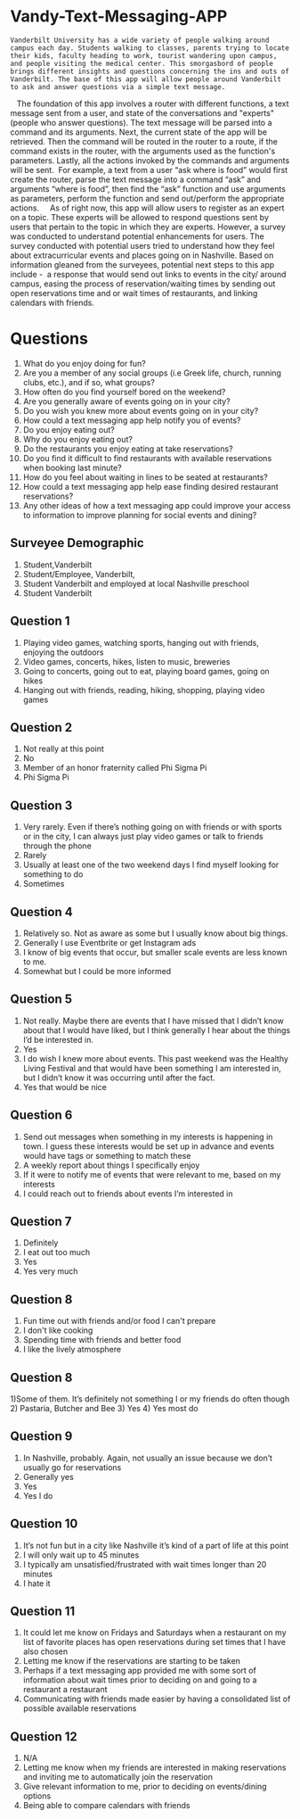 # Vandy-Text-Messaging-APP
    Vanderbilt University has a wide variety of people walking around campus each day. Students walking to classes, parents trying to locate their kids, faculty heading to work, tourist wandering upon campus, and people visiting the medical center. This smorgasbord of people brings different insights and questions concerning the ins and outs of Vanderbilt. The base of this app will allow people around Vanderbilt to ask and answer questions via a simple text message.
    The foundation of this app involves a router with different functions, a text message sent from a user, and state of the conversations and "experts"(people who answer questions). The text message will be parsed into a command and its arguments. Next, the current state of the app will be retrieved. Then the command will be routed in the router to a route, if the command exists in the router, with the arguments used as the function's parameters. Lastly, all the actions invoked by the commands and arguments will be sent.  For example, a text from a user “ask where is food” would first create the router, parse the text message into a command “ask” and arguments “where is food”, then find the “ask” function and use arguments as parameters, perform the function and send out/perform the appropriate actions.
    As of right now, this app will allow users to register as an expert on a topic. These experts will be allowed to respond questions sent by users that pertain to the topic in which they are experts. However, a survey was conducted to understand potential enhancements for users. The survey conducted with potential users tried to understand how they feel about extracurricular events and places going on in Nashville. Based on information gleaned from the surveyees, potential next steps to this app include -  a response that would send out links to events in the city/ around campus, easing the process of reservation/waiting times by sending out open reservations time and or wait times of restaurants, and linking calendars with friends.



# Questions
  1. What do you enjoy doing for fun?
  2. Are you a member of any social groups (i.e Greek life, church, running clubs, etc.), and if so, what groups?
  3. How often do you find yourself bored on the weekend?
  4. Are you generally aware of events going on in your city?
  5. Do you wish you knew more about events going on in your city?
  6. How could a text messaging app help notify you of events?
  7. Do you enjoy eating out?
  8. Why do you enjoy eating out?
  9. Do the restaurants you enjoy eating at take reservations?
  10. Do you find it difficult to find restaurants with available reservations when booking last minute?
  11. How do you feel about waiting in lines to be seated at restaurants?
  12. How could a text messaging app help ease finding desired restaurant reservations?
  13. Any other ideas of how a text messaging app could improve your access to information to improve planning for social events and dining?

## Surveyee Demographic
  1) Student,Vanderbilt
  2) Student/Employee, Vanderbilt,
  3) Student Vanderbilt and employed at local Nashville preschool
  4) Student Vanderbilt

## Question 1
  1) Playing video games, watching sports, hanging out with friends, enjoying the outdoors
  2) Video games, concerts, hikes, listen to music, breweries
  3) Going to concerts, going out to eat, playing board games, going on hikes
  4) Hanging out with friends, reading, hiking, shopping, playing video games


## Question 2
  1) Not really at this point
  2) No
  3) Member of an honor fraternity called Phi Sigma Pi
  4) Phi Sigma Pi


## Question 3
  1) Very rarely. Even if there’s nothing going on with friends or with sports or in the city, I can always just play video games or talk to friends through the phone
  2) Rarely
  3) Usually at least one of the two weekend days I find myself looking for something to do
  4) Sometimes


## Question 4
  1) Relatively so. Not as aware as some but I usually know about big things.
  2) Generally I use Eventbrite or get Instagram ads
  3) I know of big events that occur, but smaller scale events are less known to me.
  4) Somewhat but I could be more informed


## Question 5
  1) Not really. Maybe there are events that I have missed that I didn’t know about that I would have liked, but I think generally I hear about the things I’d be interested in.
  2) Yes
  3) I do wish I knew more about events. This past weekend was the Healthy Living Festival and that would have been something I am interested in, but I didn’t know it was occurring until after the fact.
  4) Yes that would be nice


## Question 6
  1) Send out messages when something in my interests is happening in town. I guess these interests would be set up in advance and events would have tags or something to match these
  2) A weekly report about things I specifically enjoy
  3) If it were to notify me of events that were relevant to me, based on my interests
  4) I could reach out to friends about events I’m interested in


## Question 7
  1) Definitely
  2) I eat out too much
  3) Yes
  4) Yes very much


## Question 8
  1) Fun time out with friends and/or food I can't prepare
  2) I don't like cooking
  3) Spending time with friends and better food
  4) I like the lively atmosphere


## Question 8
  1)Some of them. It’s definitely not something I or my friends do often though
  2) Pastaria, Butcher and Bee
  3) Yes
  4) Yes most do


## Question 9
  1) In Nashville, probably. Again, not usually an issue because we don’t usually go for reservations
  2) Generally yes
  3) Yes
  4) Yes I do


## Question 10
  1) It’s not fun but in a city like Nashville it’s kind of a part of life at this point
  2) I will only wait up to 45 minutes
  3) I typically am unsatisfied/frustrated with wait times longer than 20 minutes
  4) I hate it


## Question 11
  1) It could let me know on Fridays and Saturdays when a restaurant on my list of favorite places has open reservations during set times that I have also chosen
  2) Letting me know if the reservations are starting to be taken
  3) Perhaps if a text messaging app provided me with some sort of information about wait times prior to deciding on and going to a restaurant a restaurant
  4) Communicating with friends made easier by having a consolidated list of possible available reservations


## Question 12
  1) N/A
  2) Letting me know when my friends are interested in making reservations and inviting me to automatically join the reservation
  3) Give relevant information to me, prior to deciding on events/dining options
  4) Being able to compare calendars with friends
